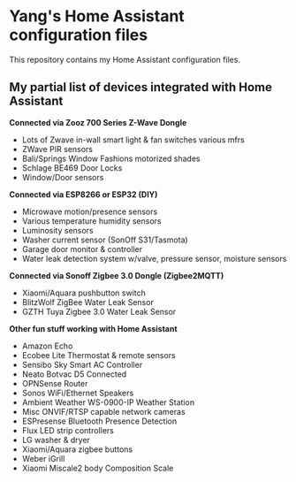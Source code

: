 # Yang's Home Assistant configuration files

This repository contains my Home Assistant configuration files.

## My partial list of devices integrated with Home Assistant

**Connected via Zooz 700 Series Z-Wave Dongle**
- Lots of Zwave in-wall smart light & fan switches various mfrs
- ZWave PIR sensors
- Bali/Springs Window Fashions motorized shades
- Schlage BE469 Door Locks
- Window/Door sensors 

**Connected via ESP8266 or ESP32 (DIY)**
- Microwave motion/presence sensors
- Various temperature humidity sensors 
- Luminosity sensors
- Washer current sensor (SonOff S31/Tasmota)
- Garage door monitor & controller
- Water leak detection system w/valve, pressure sensor, moisture sensors

**Connected via Sonoff Zigbee 3.0 Dongle (Zigbee2MQTT)**
- Xiaomi/Aquara pushbutton switch
- BlitzWolf ZigBee Water Leak Sensor
- GZTH Tuya Zigbee 3.0 Water Leak Sensor

**Other fun stuff working with Home Assistant**
- Amazon Echo
- Ecobee Lite Thermostat & remote sensors
- Sensibo Sky Smart AC Controller
- Neato Botvac D5 Connected
- OPNSense Router
- Sonos WiFi/Ethernet Speakers
- Ambient Weather WS-0900-IP Weather Station
- Misc ONVIF/RTSP capable network cameras
- ESPresense Bluetooth Presence Detection
- Flux LED strip controllers
- LG washer & dryer
- Xiaomi/Aquara zigbee buttons
- Weber iGrill
- Xiaomi Miscale2 body Composition Scale